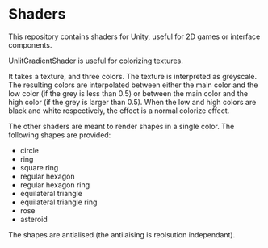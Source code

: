 # Shaders
This repository contains shaders for Unity, useful for 2D games or interface components.

UnlitGradientShader is useful for colorizing textures.

It takes a texture, and three colors. The texture is interpreted as greyscale. The resulting colors are interpolated between either the main color and the low color (if the grey is less than 0.5) or between the main color and the high color (if the grey is larger than 0.5). When the low and high colors are black and white respectively, the effect is a normal colorize effect.

The other shaders are meant to render shapes in a single color. The following shapes are provided:
  * circle
  * ring
  * square ring
  * regular hexagon 
  * regular hexagon ring
  * equilateral triangle
  * equilateral triangle ring
  * rose
  * asteroid

The shapes are antialised (the antilaising is reolsution independant).
